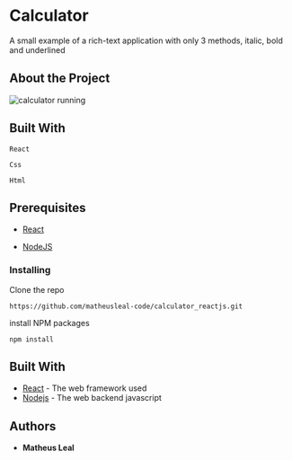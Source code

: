 # Calculator

A small example of a rich-text application with only 3 methods, italic, bold and underlined

## About the Project

![calculator running](calc.gif)

## Built With

```
React
```
```
Css
```
```
Html
```

## Prerequisites

* [React](https://reactjs.org/)

* [NodeJS](https://nodejs.org/en/download/)

### Installing

Clone the repo

```
https://github.com/matheusleal-code/calculator_reactjs.git
```

install NPM packages

```
npm install
```

## Built With

* [React](https://reactjs.org/) - The web framework used
* [Nodejs](https://nodejs.org/en/download/) - The web backend javascript 

## Authors

* **Matheus Leal**